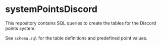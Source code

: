 # systemPointsDiscord

This repository contains SQL queries to create the tables for the Discord points system.

See `schema.sql` for the table definitions and predefined point values.

